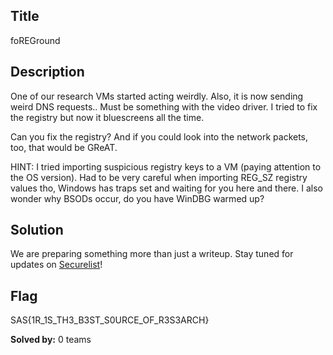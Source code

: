 ## Title
foREGround

## Description
One of our research VMs started acting weirdly. Also, it is now sending weird DNS requests..
Must be something with the video driver. I tried to fix the registry but now it bluescreens all the time.

Can you fix the registry? 
And if you could look into the network packets, too, that would be GReAT.

HINT: I tried importing suspicious registry keys to a VM (paying attention to the OS version). Had to be very careful when importing REG_SZ registry values tho, Windows has traps set and waiting for you here and there. I also wonder why BSODs occur, do you have WinDBG warmed up?

## Solution
We are preparing something more than just a writeup. Stay tuned for updates on [Securelist](https://securelist.com)!

## Flag
SAS{1R_1S_TH3_B3ST_S0URCE_OF_R3S3ARCH}

**Solved by:** 0 teams